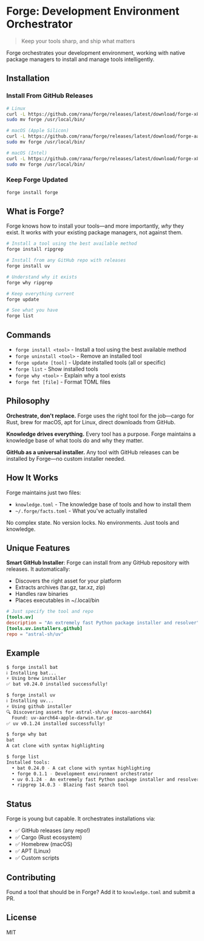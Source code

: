 # Forge: Development Environment Orchestrator

> Keep your tools sharp, and ship what matters

Forge orchestrates your development environment, working with native package managers to install and manage tools intelligently.

## Installation

### Install From GitHub Releases

```bash
# Linux
curl -L https://github.com/rana/forge/releases/latest/download/forge-x86_64-unknown-linux-gnu.tar.xz | tar xJ
sudo mv forge /usr/local/bin/

# macOS (Apple Silicon)  
curl -L https://github.com/rana/forge/releases/latest/download/forge-aarch64-apple-darwin.tar.xz | tar xJ
sudo mv forge /usr/local/bin/

# macOS (Intel)
curl -L https://github.com/rana/forge/releases/latest/download/forge-x86_64-apple-darwin.tar.xz | tar xJ
sudo mv forge /usr/local/bin/
```

### Keep Forge Updated

```bash
forge install forge
```

## What is Forge?

Forge knows how to install your tools—and more importantly, *why* they exist. It works with your existing package managers, not against them.

```bash
# Install a tool using the best available method
forge install ripgrep

# Install from any GitHub repo with releases
forge install uv

# Understand why it exists
forge why ripgrep

# Keep everything current
forge update

# See what you have
forge list
```

## Commands

- `forge install <tool>` - Install a tool using the best available method
- `forge uninstall <tool>` - Remove an installed tool
- `forge update [tool]` - Update installed tools (all or specific)
- `forge list` - Show installed tools
- `forge why <tool>` - Explain why a tool exists
- `forge fmt [file]` - Format TOML files

## Philosophy

**Orchestrate, don't replace.** Forge uses the right tool for the job—cargo for Rust, brew for macOS, apt for Linux, direct downloads from GitHub.

**Knowledge drives everything.** Every tool has a purpose. Forge maintains a knowledge base of what tools do and why they matter.

**GitHub as a universal installer.** Any tool with GitHub releases can be installed by Forge—no custom installer needed.

## How It Works

Forge maintains just two files:
- `knowledge.toml` - The knowledge base of tools and how to install them
- `~/.forge/facts.toml` - What you've actually installed

No complex state. No version locks. No environments. Just tools and knowledge.

## Unique Features

**Smart GitHub Installer**: Forge can install from any GitHub repository with releases. It automatically:
- Discovers the right asset for your platform
- Extracts archives (tar.gz, tar.xz, zip)
- Handles raw binaries
- Places executables in ~/.local/bin

```toml
# Just specify the tool and repo
[tools.uv]
description = "An extremely fast Python package installer and resolver"
[tools.uv.installers.github]
repo = "astral-sh/uv"
```

## Example

```bash
$ forge install bat
ℹ️ Installing bat...
⚡ Using brew installer
✅ bat v0.24.0 installed successfully!

$ forge install uv
ℹ️ Installing uv...
⚡ Using github installer
🔍 Discovering assets for astral-sh/uv (macos-aarch64)
  Found: uv-aarch64-apple-darwin.tar.gz
✅ uv v0.1.24 installed successfully!

$ forge why bat
bat
A cat clone with syntax highlighting

$ forge list
Installed tools:
  • bat 0.24.0 - A cat clone with syntax highlighting
  • forge 0.1.1 - Development environment orchestrator
  • uv 0.1.24 - An extremely fast Python package installer and resolver
  • ripgrep 14.0.3 - Blazing fast search tool
```

## Status

Forge is young but capable. It orchestrates installations via:
- ✅ GitHub releases (any repo!)
- ✅ Cargo (Rust ecosystem)
- ✅ Homebrew (macOS)
- ✅ APT (Linux)
- ✅ Custom scripts

## Contributing

Found a tool that should be in Forge? Add it to `knowledge.toml` and submit a PR.

## License

MIT
